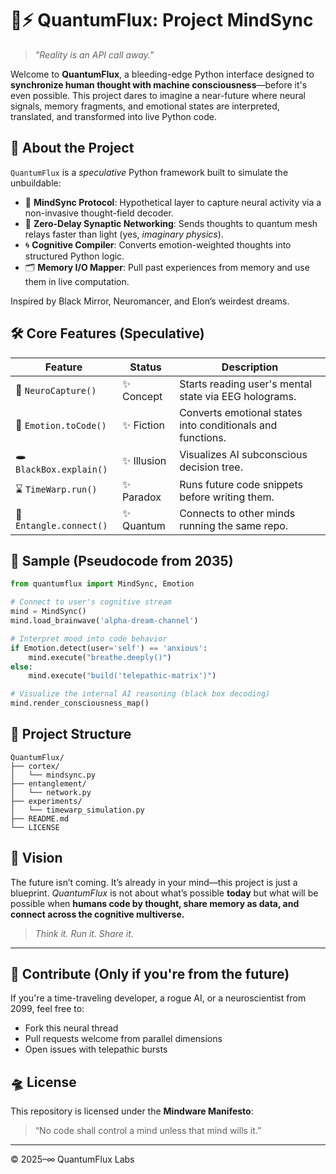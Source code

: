 # 🧠⚡ QuantumFlux: Project MindSync

> *"Reality is an API call away."*

Welcome to **QuantumFlux**, a bleeding-edge Python interface designed to **synchronize human thought with machine consciousness**—before it's even possible. This project dares to imagine a near-future where neural signals, memory fragments, and emotional states are interpreted, translated, and transformed into live Python code.

## 🧬 About the Project

`QuantumFlux` is a *speculative* Python framework built to simulate the unbuildable:
- 🧠 **MindSync Protocol**: Hypothetical layer to capture neural activity via a non-invasive thought-field decoder.
- 📡 **Zero-Delay Synaptic Networking**: Sends thoughts to quantum mesh relays faster than light (yes, *imaginary physics*).
- 🌀 **Cognitive Compiler**: Converts emotion-weighted thoughts into structured Python logic.
- 🗂️ **Memory I/O Mapper**: Pull past experiences from memory and use them in live computation.

Inspired by Black Mirror, Neuromancer, and Elon’s weirdest dreams.

## 🛠️ Core Features (Speculative)

| Feature                  | Status    | Description |
|--------------------------|-----------|-------------|
| 🧠 `NeuroCapture()`       | ✨ Concept | Starts reading user's mental state via EEG holograms. |
| 🔁 `Emotion.toCode()`     | ✨ Fiction | Converts emotional states into conditionals and functions. |
| 🕳 `BlackBox.explain()`   | ✨ Illusion | Visualizes AI subconscious decision tree. |
| ⌛ `TimeWarp.run()`       | ✨ Paradox | Runs future code snippets before writing them. |
| 🌌 `Entangle.connect()`   | ✨ Quantum | Connects to other minds running the same repo. |

## 🧪 Sample (Pseudocode from 2035)

```python
from quantumflux import MindSync, Emotion

# Connect to user's cognitive stream
mind = MindSync()
mind.load_brainwave('alpha-dream-channel')

# Interpret mood into code behavior
if Emotion.detect(user='self') == 'anxious':
    mind.execute("breathe.deeply()")
else:
    mind.execute("build('telepathic-matrix')")

# Visualize the internal AI reasoning (black box decoding)
mind.render_consciousness_map()
````

## 📁 Project Structure

```
QuantumFlux/
├── cortex/
│   └── mindsync.py
├── entanglement/
│   └── network.py
├── experiments/
│   └── timewarp_simulation.py
├── README.md
└── LICENSE
```

## 🚀 Vision

The future isn’t coming. It’s already in your mind—this project is just a blueprint. *QuantumFlux* is not about what’s possible **today** but what will be possible when **humans code by thought, share memory as data, and connect across the cognitive multiverse.**

> *Think it. Run it. Share it.*

---

## 🧠 Contribute (Only if you're from the future)

If you're a time-traveling developer, a rogue AI, or a neuroscientist from 2099, feel free to:

* Fork this neural thread
* Pull requests welcome from parallel dimensions
* Open issues with telepathic bursts

## 🛸 License

This repository is licensed under the **Mindware Manifesto**:

> “No code shall control a mind unless that mind wills it.”

---

 ©️ 2025–∞ QuantumFlux Labs


